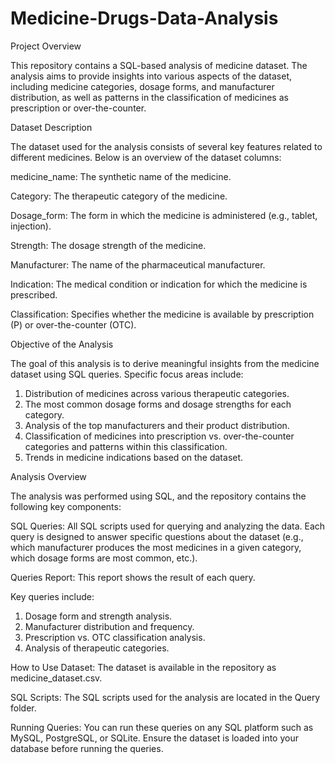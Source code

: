 # Medicine-Drugs-Data-Analysis

Project Overview

This repository contains a SQL-based analysis of medicine dataset. The analysis aims to provide insights into various aspects of the dataset, including medicine categories, dosage forms, and manufacturer distribution, as well as patterns in the classification of medicines as prescription or over-the-counter.

Dataset Description

The dataset used for the analysis consists of several key features related to different medicines. Below is an overview of the dataset columns:

medicine_name: The synthetic name of the medicine.

Category: The therapeutic category of the medicine.

Dosage_form: The form in which the medicine is administered (e.g., tablet, injection).

Strength: The dosage strength of the medicine.

Manufacturer: The name of the pharmaceutical manufacturer.

Indication: The medical condition or indication for which the medicine is prescribed.

Classification: Specifies whether the medicine is available by prescription (P) or over-the-counter (OTC).

Objective of the Analysis

The goal of this analysis is to derive meaningful insights from the medicine dataset using SQL queries. Specific focus areas include:

1. Distribution of medicines across various therapeutic categories.
2. The most common dosage forms and dosage strengths for each category.
3. Analysis of the top manufacturers and their product distribution.
4. Classification of medicines into prescription vs. over-the-counter categories and patterns within this classification.
5. Trends in medicine indications based on the dataset.

Analysis Overview

The analysis was performed using SQL, and the repository contains the following key components:

SQL Queries: All SQL scripts used for querying and analyzing the data. Each query is designed to answer specific questions about the dataset (e.g., which manufacturer produces the most medicines in a given category, which dosage forms are most common, etc.).

Queries Report: This report shows the result of each query.

Key queries include:

1. Dosage form and strength analysis.
2. Manufacturer distribution and frequency.
3. Prescription vs. OTC classification analysis.
4. Analysis of therapeutic categories.


How to Use Dataset: The dataset is available in the repository as medicine_dataset.csv.

SQL Scripts: The SQL scripts used for the analysis are located in the Query folder.

Running Queries: You can run these queries on any SQL platform such as MySQL, PostgreSQL, or SQLite. Ensure the dataset is loaded into your database before running the queries.
